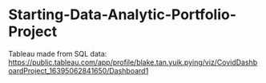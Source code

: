 # Starting-Data-Analytic-Portfolio-Project

Tableau made from SQL data: https://public.tableau.com/app/profile/blake.tan.yuik.pying/viz/CovidDashboardProject_16395062841650/Dashboard1
